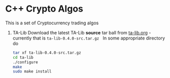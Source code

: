# C++ Crypto Algos

This is a set of Cryptocurrency trading algos

1. TA-Lib
   Download the latest TA-Lib **source** tar ball from [ta-lib.org](https://www.ta-lib.org/hdr_dw.html) - currently that is `ta-lib-0.4.0-src.tar.gz`
   
   In some appropriate directory do
   
   ```bash
   tar xf ta-lib-0.4.0-src.tar.gz
   cd ta-lib
   ./configure
   make
   sudo make install
   ```
